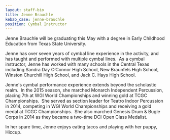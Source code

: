 ```yaml
---
layout: staff-bio
title: Jenne Brauchle
kebab_case: jenne-brauchle
position: Cymbal Instructor
---
```

Jenne Brauchle will be graduating this May with a degree in Early Childhood Education from Texas State University.

Jenne has over seven years of cymbal line experience in the activity, and has taught and performed with multiple cymbal lines. &nbsp;As a cymbal instructor, Jenne has worked with many schools in the Central Texas including Sandra Day O’Connor High School, New Braunfels High School, Winston Churchill High School, and Jack C. Hays High School.

Jenne's cymbal performance experience extends beyond the scholastic realm. &nbsp;In the 2015 season, she marched Monarch Independent Percussion, placing 7th at WGI World Championships and winning gold at TCGC Championships. &nbsp;She served as section leader for Teatro Indoor Percussion in 2014, competing in WGI World Championships and receiving a gold medal at TCGC Championships. &nbsp;She also marched Genesis Drum & Bugle Corps in 2014 as they became a two-time DCI Open Class Medalist.

In her spare time, Jenne enjoys eating tacos and playing with her puppy, Hiccup.
